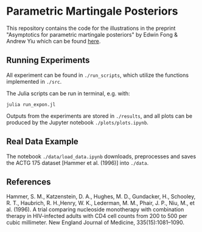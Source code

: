 # Parametric Martingale Posteriors
This repository contains the code for the illustrations in the preprint "Asymptotics for parametric martingale posteriors" by Edwin Fong & Andrew Yiu which can be found [here](https://arxiv.org/abs/???). 

## Running Experiments
All experiment can be found in ``./run_scripts``, which utilize the functions implemented in ``./src``.

The Julia scripts can be run in terminal, e.g. with:
```
julia run_expon.jl
```

Outputs from the experiments are stored in ``./results``, and all plots can be produced by the Jupyter notebook ``./plots/plots.ipynb``. 

## Real Data Example

The notebook ``./data/load_data.ipynb`` downloads, preprocesses and saves the ACTG 175 dataset [Hammer
et al. (1996)] into ``./data``. 

## References
Hammer, S. M., Katzenstein, D. A., Hughes, M. D., Gundacker, H., Schooley, R. T., Haubrich, R. H.,Henry, W. K., Lederman, M. M., Phair, J. P., Niu, M., et al. (1996). A trial comparing nucleoside monotherapy with combination therapy in HIV-infected adults with CD4 cell counts from 200 to 500 per cubic millimeter. New England Journal of Medicine, 335(15):1081–1090.

